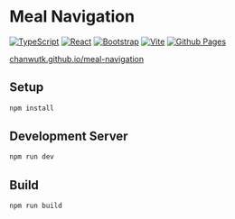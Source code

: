 # Meal Navigation
[![TypeScript](https://img.shields.io/badge/typescript-%23007ACC.svg?style=for-the-badge&logo=typescript&logoColor=white)](https://www.typescriptlang.org/)
[![React](https://img.shields.io/badge/react-%2320232a.svg?style=for-the-badge&logo=react&logoColor=%2361DAFB)](https://react.dev/)
[![Bootstrap](https://img.shields.io/badge/bootstrap-%23563D7C.svg?style=for-the-badge&logo=bootstrap&logoColor=white)](https://react-bootstrap.github.io/)
[![Vite](https://img.shields.io/badge/vite-%23646CFF.svg?style=for-the-badge&logo=vite&logoColor=white)](https://vitejs.dev/)
[![Github Pages](https://img.shields.io/badge/github%20pages-121013?style=for-the-badge&logo=github&logoColor=white)](https://chanwutk.github.io/meal-navigation/)

[chanwutk.github.io/meal-navigation](https://chanwutk.github.io/meal-navigation)

## Setup

```bash
npm install
```

## Development Server
```bash
npm run dev
```

## Build
```bash
npm run build
```
